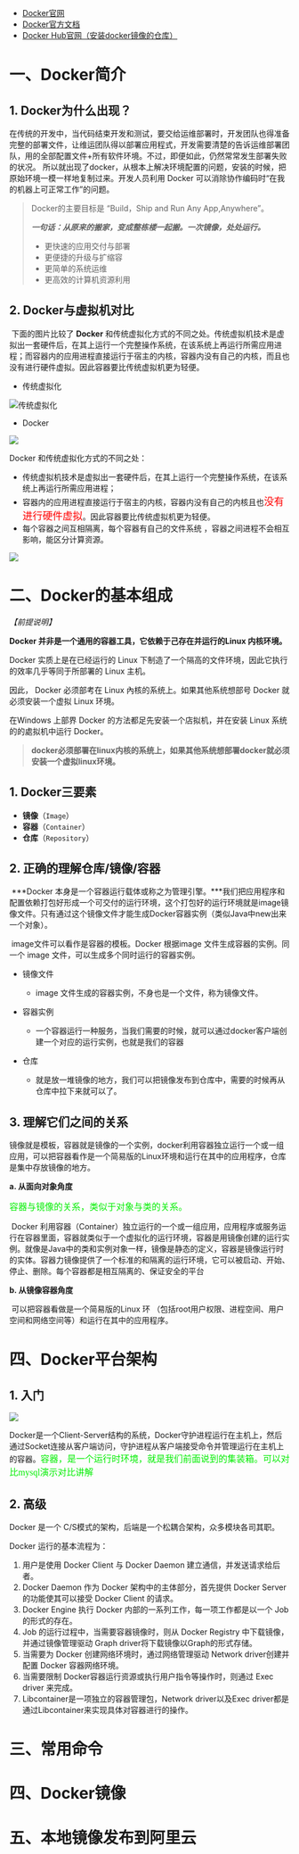* [Docker官网](http://www.docker.com)
* [Docker官方文档](https://docs.docker.com/get-docker/)
* [Docker Hub官网（安装docker镜像的仓库）](https://hub.docker.com)



# 一、Docker简介

## 1. Docker为什么出现？

​		在传统的开发中，当代码结束开发和测试，要交给运维部署时，开发团队也得准备完整的部署文件，让维运团队得以部署应用程式，开发需要清楚的告诉运维部署团队，用的全部配置文件+所有软件环境。不过，即便如此，仍然常常发生部署失败的状况。 所以就出现了docker，从根本上解决环境配置的问题，安装的时候，把原始环境一模一样地复制过来。开发人员利用 Docker 可以消除协作编码时“在我的机器上可正常工作”的问题。

> Docker的主要目标是 “Build，Ship and Run Any App,Anywhere”。
>
> ***一句话：从原来的搬家，变成整栋楼一起搬。一次镜像，处处运行。***
>
> * 更快速的应用交付与部署
> * 更便捷的升级与扩缩容
> * 更简单的系统运维
> * 更高效的计算机资源利用



## 2. Docker与虚拟机对比

​		下面的图片比较了 **Docker** 和传统虚拟化方式的不同之处。传统虚拟机技术是虚拟出一套硬件后，在其上运行一个完整操作系统，在该系统上再运行所需应用进程；而容器内的应用进程直接运行于宿主的内核，容器内没有自己的内核，而且也没有进行硬件虚拟。因此容器要比传统虚拟机更为轻便。

* 传统虚拟化

![传统虚拟化](images/001.png)

* Docker

![](images/002.png)

Docker 和传统虚拟化方式的不同之处：

- 传统虚拟机技术是虚拟出一套硬件后，在其上运行一个完整操作系统，在该系统上再运行所需应用进程；
- 容器内的应用进程直接运行于宿主的内核，容器内没有自己的内核且也<font face="黑体" color=red size=4>没有进行硬件虚拟</font>。因此容器要比传统虚拟机更为轻便。
- 每个容器之间互相隔离，每个容器有自己的文件系统 ，容器之间进程不会相互影响，能区分计算资源。

![](images/003.png)



# 二、Docker的基本组成

*【前提说明】*

**Docker 并非是一个通用的容器工具，它依赖于己存在并运行的Linux 内核环境。**

Docker 实质上是在已经运行的 Linux 下制造了一个隔高的文件环境，因此它执行的效率几乎等同于所部署的 Linux 主机。

因此， Docker 必须部考在 Linux 內核的系统上。如果其他系统想部号 Docker 就必须安装一个虚拟 Linux 环境。

在Windows 上部界 Docker 的方法都足先安装一个店拟机，并在安装 Linux 系统的的處拟机中运行 Docker。

> **docker必须部署在linux内核的系统上，如果其他系统想部署docker就必须安装一个虚拟linux环境。**



## 1. Docker三要素

- **镜像**（`Image`）
- **容器**（`Container`）
- **仓库**（`Repository`）



## 2. 正确的理解仓库/镜像/容器

​		***Docker 本身是一个容器运行载体或称之为管理引擎。***我们把应用程序和配置依赖打包好形成一个可交付的运行环境，这个打包好的运行环境就是image镜像文件。只有通过这个镜像文件才能生成Docker容器实例（类似Java中new出来一个对象）。

​		image文件可以看作是容器的模板。Docker 根据image 文件生成容器的实例。同一个 image 文件，可以生成多个同时运行的容器实例。

* 镜像文件
    * image 文件生成的容器实例，不身也是一个文件，称为镜像文件。

* 容器实例
    * ﻿一个容器运行一种服务，当我们需要的时候，就可以通过docker客户端创建一个对应的运行实例，也就是我们的容器

* 仓库
    * ﻿就是放一堆镜像的地方，我们可以把镜像发布到仓库中，需要的时候再从仓库中拉下来就可以了。



## 3. 理解它们之间的关系

​		镜像就是模板，容器就是镜像的一个实例，docker利用容器独立运行一个或一组应用，可以把容器看作是一个简易版的Linux环境和运行在其中的应用程序，仓库是集中存放镜像的地方。

**a. 从面向对象角度**

​		<font face="黑体" color=gree size=3>容器与镜像的关系，类似于对象与类的关系。</font>

​		Docker 利用容器（Container）独立运行的一个或一组应用，应用程序或服务运行在容器里面，容器就类似于一个虚拟化的运行环境，容器是用镜像创建的运行实例。就像是Java中的类和实例对象一样，镜像是静态的定义，容器是镜像运行时的实体。容器力镜像提供了一个标准的和隔离的运行环境，它可以被启动、开始、停止、删除。每个容器都是相互隔离的、保证安全的平台

**b. 从镜像容器角度**

​		可以把容器看做是一个简易版的Linux 环 （包括root用户权限、进程空间、用户空间和网络空间等）和运行在其中的应用程序。



# 四、Docker平台架构

## 1. 入门

![](images/004.png)

Docker是一个Client-Server结构的系统，Docker守护进程运行在主机上，然后通过Socket连接从客户端访问，守护进程从客户端接受命令并管理运行在主机上的容器。<font face="黑体" color=gree size=3>容器，是一个运行时环境，就是我们前面说到的集装箱。可以对比mysql演示对比讲解</font>



## 2. 高级

Docker 是一个 C/S模式的架构，后端是一个松耦合架构，众多模块各司其职。

Docker 运行的基本流程为：

1. ﻿﻿用户是使用 Docker Client 与 Docker Daemon 建立通信，并发送请求给后者。
2. ﻿﻿Docker Daemon 作为 Docker 架构中的主体部分，首先提供 Docker Server 的功能使其可以接受 Docker Client 的请求。
3. ﻿﻿Docker Engine 执行 Docker 内部的一系列工作，每一项工作都是以一个 Job 的形式的存在。
4. ﻿﻿Job 的运行过程中，当需要容器镜像时，则从 Docker Registry 中下载镜像，并通过镜像管理驱动 Graph driver将下载镜像以Graph的形式存储。
5. ﻿当需要为 Docker 创建网络环境时，通过网络管理驱动 Network driver创建并配置 Docker 容器网络环境。
6. ﻿﻿当需要限制 Docker容器运行资源或执行用户指令等操作时，则通过 Exec driver 来完成。
7. ﻿﻿Libcontainer是一项独立的容器管理包，Network driver以及Exec driver都是通过Libcontainer来实现具体对容器进行的操作。



# 三、常用命令







# 四、Docker镜像





# 五、本地镜像发布到阿里云





